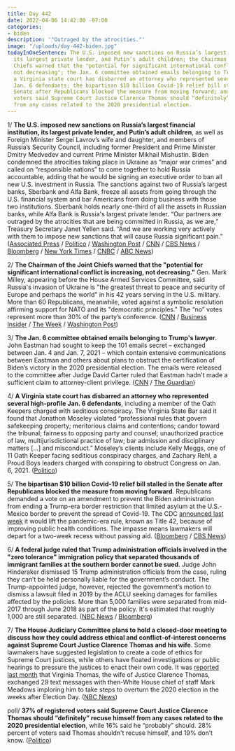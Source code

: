 ```yaml
---
title: Day 442
date: 2022-04-06 14:42:00 -07:00
categories:
- biden
description: '"Outraged by the atrocities."'
image: "/uploads/day-442-biden.jpg"
todayInOneSentence: The U.S. imposed new sanctions on Russia’s largest financial institution,
  its largest private lender, and Putin’s adult children; the Chairman of the Joint
  Chiefs warned that the "potential for significant international conflict is increasing,
  not decreasing"; the Jan. 6 committee obtained emails belonging to Trump's lawyer;
  a Virginia state court has disbarred an attorney who represented several high-profile
  Jan. 6 defendants; the bipartisan $10 billion Covid-19 relief bill stalled in the
  Senate after Republicans blocked the measure from moving forward; and 37% of registered
  voters said Supreme Court Justice Clarence Thomas should “definitely” recuse himself
  from any cases related to the 2020 presidential election.
---
```


1/ **The U.S. imposed new sanctions on Russia’s largest financial institution, its largest private lender, and Putin’s adult children**, as well as Foreign Minister Sergei Lavrov’s wife and daughter, and members of Russia’s Security Council, including former President and Prime Minister Dmitry Medvedev and current Prime Minister Mikhail Mishustin. Biden condemned the atrocities taking place in Ukraine as “major war crimes” and called on “responsible nations” to come together to hold Russia accountable, adding that he would be signing an executive order to ban all new U.S. investment in Russia. The sanctions against two of Russia’s largest banks, Sberbank and Alfa Bank, freeze all assets from going through the U.S. financial system and bar Americans from doing business with those two institutions. Sberbank holds nearly one-third of all the assets in Russian banks, while Alfa Bank is Russia's largest private lender. “Our partners are outraged by the atrocities that are being committed in Russia, as we are,” Treasury Secretary Janet Yellen said. “And we are working very actively with them to impose new sanctions that will cause Russia significant pain.” ([Associated Press](https://apnews.com/article/russia-ukraine-kyiv-business-european-commission-united-kingdom-acb86730120a1230b9eb95c3ebdded77) / [Politico](https://www.politico.com/news/2022/04/06/treasury-crackdown-russia-sberbank-00023372) / [Washington Post](https://www.washingtonpost.com/world/2022/04/06/russia-ukraine-war-news-putin-live-updates/#link-T4ZNMXJVPZA6VL6YXNVFAKQFEY) / [CNN](https://www.cnn.com/2022/04/06/politics/us-latest-sanctions-on-russia/index.html) / [CBS News](https://www.cbsnews.com/news/russia-sanctions-putin-daughters-banks/) / [Bloomberg](https://www.bloomberg.com/news/articles/2022-04-06/u-s-to-sanction-putin-s-children-banks-after-bucha-atrocities?sref=MIBMEEoj) / [New York Times](https://www.nytimes.com/live/2022/04/06/world/ukraine-russia-war-news) / [CNBC](https://www.cnbc.com/2022/04/06/us-sanctions-putins-adult-children-bans-all-new-investment-in-russia.html) / [ABC News](https://abcnews.go.com/Politics/us-targets-putins-adult-daughters-round-russian-sanctions/story?id=83908763))

2/ **The Chairman of the Joint Chiefs warned that the "potential for significant international conflict is increasing, not decreasing."** Gen. Mark Milley, appearing before the House Armed Services Committee, said Russia's invasion of Ukraine is "the greatest threat to peace and security of Europe and perhaps the world" in his 42 years serving in the U.S. military. More than 60 Republicans, meanwhile, voted against a symbolic resolution affirming support for NATO and its "democratic principles." The “no” votes represent more than 30% of the party’s conference. ([CNN](https://www.cnn.com/2022/04/05/politics/mark-milley-ukraine-reaction-international-conflict/index.html) / [Business Insider](https://www.businessinsider.com/63-republicans-vote-against-resolution-expressing-support-for-nato-2022-4) / [The Week](https://theweek.com/nato/1012212/63-republicans-vote-against-house-resolution-affirming-support-for-nato-and-its) / [Washington Post](https://www.washingtonpost.com/politics/2022/04/06/house-gop-nato-support/))

3/ **The Jan. 6 committee obtained emails belonging to Trump's lawyer**. John Eastman had sought to keep the 101 emails secret – exchanged between Jan. 4 and Jan. 7, 2021 – which contain extensive communications between Eastman and others about plans to obstruct the certification of Biden’s victory in the 2020 presidential election. The emails were released to the committee after Judge David Carter ruled that Eastman hadn't made a sufficient claim to attorney-client privilege. ([CNN](https://www.cnn.com/2022/04/05/politics/john-eastman-january-6-emails/index.html) / [The Guardian](https://www.theguardian.com/us-news/2022/apr/06/trump-lawyer-emails-released-january-6-panel-discuss-plans-block-biden-victory))

4/ **A Virginia state court has disbarred an attorney who represented several high-profile Jan. 6 defendants**, including a member of the Oath Keepers charged with seditious conspiracy. The Virginia State Bar said it found that Jonathon Moseley violated “professional rules that govern safekeeping property; meritorious claims and contentions; candor toward the tribunal; fairness to opposing party and counsel; unauthorized practice of law, multijurisdictional practice of law; bar admission and disciplinary matters \[...\] and misconduct.” Moseley’s clients include Kelly Meggs, one of 11 Oath Keeper facing seditious conspiracy charges, and Zachary Rehl, a Proud Boys leaders charged with conspiring to obstruct Congress on Jan. 6, 2021. ([Politico](https://www.politico.com/news/2022/04/05/jan-6-defense-lawyer-disbarred-00023314))

5/ **The bipartisan $10 billion Covid-19 relief bill stalled in the Senate after Republicans blocked the measure from moving forward**. Republicans demanded a vote on an amendment to prevent the Biden administration from ending a Trump-era border restriction that limited asylum at the U.S.-Mexico border to prevent the spread of Covid-19. The CDC [announced last week](https://whatthefuckjusthappenedtoday.com/2022/04/04/day-440/#5-the-biden-administration-will-end) it would lift the pandemic-era rule, known as Title 42, because of improving public health conditions. The impasse means lawmakers will depart for a two-week recess without passing aid. ([Bloomberg](https://www.bloomberg.com/news/articles/2022-04-06/covid-funding-bill-stalls-in-senate-on-fight-over-border-policy?sref=MIBMEEoj) / [CBS News](https://www.cbsnews.com/news/covid-relief-deal-senate-10-billion-republicans/))

6/ **A federal judge ruled that Trump administration officials involved in the "zero tolerance" immigration policy that separated thousands of immigrant families at the southern border cannot be sued**. Judge John Hinderaker dismissed 15 Trump administration officials from the case, ruling they can’t be held personally liable for the government’s conduct. The Trump-appointed judge, however, rejected the government’s motion to dismiss a lawsuit filed in 2019 by the ACLU seeking damages for families affected by the policies. More than 5,000 families were separated from mid-2017 through June 2018 as part of the policy. It's estimated that roughly 1,000 are still separated. ([NBC News](https://www.nbcnews.com/politics/immigration/judge-rules-migrant-families-separated-border-cant-sue-stephen-miller-rcna22857) / [Bloomberg](https://www.bloomberg.com/news/articles/2022-04-02/u-s-must-face-negligence-claims-for-separated-migrant-families?sref=MIBMEEoj))

7/ **The House Judiciary Committee plans to hold a closed-door meeting to discuss how they could address ethical and conflict-of-interest concerns against Supreme Court Justice Clarence Thomas and his wife**. Some lawmakers have suggested legislation to create a code of ethics for Supreme Court justices, while others have floated investigations or public hearings to pressure the justices to enact their own code. It was [reported last month](https://whatthefuckjusthappenedtoday.com/2022/03/28/day-433/#2-supreme-court-justice-clarence-tho) that Virginia Thomas, the wife of Justice Clarence Thomas, exchanged 29 text messages with then-White House chief of staff Mark Meadows imploring him to take steps to overturn the 2020 election in the weeks after Election Day. ([NBC News](https://www.nbcnews.com/politics/congress/house-democrats-are-weighing-stronger-response-justice-thomas-conflict-rcna23116))

poll/ **37% of registered voters said Supreme Court Justice Clarence Thomas should “definitely” recuse himself from any cases related to the 2020 presidential election**, while 16% said he “probably” should. 28% percent of voters said Thomas shouldn't recuse himself, and 19% don’t know. ([Politico](https://www.politico.com/news/2022/04/06/poll-clarence-thomas-2020-election-cases-00023377))